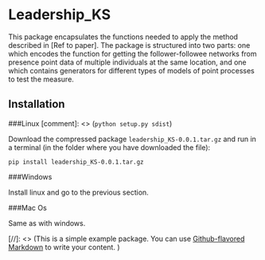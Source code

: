# Leadership_KS

This package encapsulates the functions needed to apply the method described in [Ref to paper]. The package is structured into two parts: one which encodes the function for getting the follower-followee networks from presence point data of multiple individuals at the same location, and one which contains generators for different types of models of point processes to test the measure.

## Installation

###Linux
[comment]: <> (`python setup.py sdist`)

Download the compressed package `leadership_KS-0.0.1.tar.gz` and run in a terminal (in the folder where you have downloaded the file):

`pip install leadership_KS-0.0.1.tar.gz`

###Windows

Install linux and go to the previous section.

###Mac Os

Same as with windows.

[//]: <> (This is a simple example package. You can use [Github-flavored Markdown](https://guides.github.com/features/mastering-markdown/) to write your content. )
